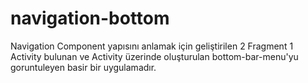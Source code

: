 # navigation-bottom
Navigation Component yapısını anlamak için geliştirilen 2 Fragment 1 Activity bulunan ve Activity üzerinde oluşturulan bottom-bar-menu'yu goruntuleyen basir bir uygulamadır.
